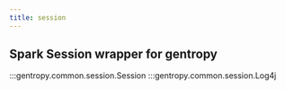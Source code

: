 ```yaml
---
title: session
---
```


## Spark Session wrapper for gentropy

:::gentropy.common.session.Session
:::gentropy.common.session.Log4j
